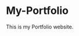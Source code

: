 # My-Portfolio
This is my Portfolio website.
          
             
            
                     
            
        
         
         
          
        
         
     
     
 

